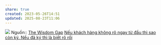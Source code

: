 ```yaml
---
share: true
created: 2023-05-26T14:51
updated: 2025-08-23T11:06
---
```

![](https://assets-global.website-files.com/5f0e1294f002b1bb26e1f304/6273d54e9f5270706efdddef_Wisdom-Gap-Email_Human-Vulnerabilities-Technology.png) 
Nguồn:: [The Wisdom Gap](https://www.humanetech.com/insights/the-wisdom-gap "The Wisdom Gap - Center for Humane Technology")
[Nếu khách hàng không rõ ngay từ đầu thì sao còn ký. Nếu đã ký thì là biết rõ rồi](../../../%F0%9F%93%9CT%C3%A0i%20nguy%C3%AAn/Ni%E1%BB%81m%20tin,%20di%E1%BB%85n%20ng%C3%B4n/Lu%E1%BA%ADt%20ph%C3%A1p/N%E1%BA%BFu%20kh%C3%A1ch%20h%C3%A0ng%20kh%C3%B4ng%20r%C3%B5%20ngay%20t%E1%BB%AB%20%C4%91%E1%BA%A7u%20th%C3%AC%20sao%20c%C3%B2n%20k%C3%BD.%20N%E1%BA%BFu%20%C4%91%C3%A3%20k%C3%BD%20th%C3%AC%20l%C3%A0%20bi%E1%BA%BFt%20r%C3%B5%20r%E1%BB%93i.md)